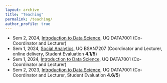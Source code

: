```yaml
---
layout: archive
title: "Teaching"
permalink: /teaching/
author_profile: true
---
```


* Sem 2, 2024, <a href="https://course-profiles.uq.edu.au/student_section_loader/section_1/129831" target="_blank"> Introduction to Data Science</a>, UQ DATA7001 (Co-Coordinator and Lecturer)
* Sem 1, 2024, <a href="https://course-profiles.uq.edu.au/student_section_loader/section_1/132419" target="_blank"> Social Analytics</a>, UQ BSAN7207 (Coordinator and Lecturer, online delivery, Student Evaluation **4.1/5**)
* Sem 1, 2024, <a href="https://course-profiles.uq.edu.au/student_section_loader/section_1/129831" target="_blank"> Introduction to Data Science</a>, UQ DATA7001 (Co-Coordinator and Lecturer)
* Sem 2, 2023, <a href="https://course-profiles.uq.edu.au/student_section_loader/section_1/129831" target="_blank"> Introduction to Data Science</a>, UQ DATA7001 (Co-Coordinator and Lecturer, Student Evaluation **4.6/5**)